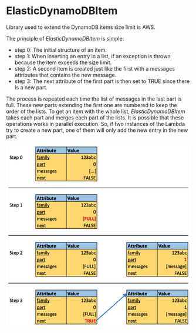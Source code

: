 # ElasticDynamoDBItem

Library used to extend the DynamoDB items size limit is AWS.

The principle of *ElasticDynamoDBItem* is simple:
 - step 0: The initial structure of an item.
 - step 1: When inserting an entry in a list, if an exception is thrown because the item exceeds the size limit.
 - step 2: A second item is created just like the first with a messages attributes that contains the new message.
 - step 3: The next attribute of the first part is then set to TRUE since there is a new part.
 
The process is repeated each time the list of messages in the last part is full. These new parts extending the first one are numbered to keep the order of the lists. To get an item with the whole list, *ElasticDynamoDBItem* takes each part and merges each part of the lists. It is possible that these operations works in parallel execution. So, if two instances of the Lambda try to create a new part, one of them will only add the new entry in the new part.

![alt tag](/image/steps.png?raw=true "Steps")
